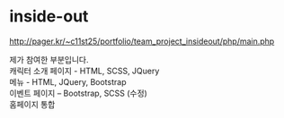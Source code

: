 # inside-out

http://pager.kr/~c11st25/portfolio/team_project_insideout/php/main.php

제가 참여한 부분입니다.<br>
캐릭터 소개 페이지 - HTML, SCSS, JQuery <br>
메뉴 - HTML, JQuery, Bootstrap<br>
이벤트 페이지 – Bootstrap, SCSS (수정) <br>
홈페이지 통합<br>


